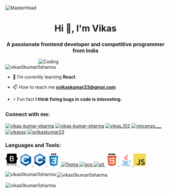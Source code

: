![MasterHead](https://trisya.com/myimg/child/Website%20Design.gif
)


<h1 align="center">Hi 👋, I'm Vikas</h1>
<h3 align="center">A passionate frontend developer and competitive programmer from India</h3>
<img  align="right" alt="Coding" width="400" src="https://cdn.dribbble.com/users/1162077/screenshots/3848914/programmer.gif">




<p align="left"> <img src="https://komarev.com/ghpvc/?username=vikas0kumar0sharma&label=Profile%20views&color=0e75b6&style=flat" alt="vikas0kumar0sharma" /> </p>

- 🌱 I’m currently learning **React**

- 📫 How to reach me **svikaskumar23@gmai.com**

- ⚡ Fun fact **I think fixing bugs in code is interesting.**

<h3 align="left">Connect with me:</h3>
<p align="left">
<a href="https://linkedin.com/in/vikas-kumar-sharma" target="blank"><img align="center" src="https://raw.githubusercontent.com/rahuldkjain/github-profile-readme-generator/master/src/images/icons/Social/linked-in-alt.svg" alt="vikas-kumar-sharma" height="30" width="40" /></a>
<a href="https://instagram.com/vikas-kumar-sharma" target="blank"><img align="center" src="https://raw.githubusercontent.com/rahuldkjain/github-profile-readme-generator/master/src/images/icons/Social/instagram.svg" alt="vikas-kumar-sharma" height="30" width="40" /></a>
<a href="https://www.codechef.com/users/vikas_102" target="blank"><img align="center" src="https://cdn.jsdelivr.net/npm/simple-icons@3.1.0/icons/codechef.svg" alt="vikas_102" height="30" width="40" /></a>
<a href="https://codeforces.com/profile/vincenzo___" target="blank"><img align="center" src="https://raw.githubusercontent.com/rahuldkjain/github-profile-readme-generator/master/src/images/icons/Social/codeforces.svg" alt="vincenzo___" height="30" width="40" /></a>
<a href="https://www.leetcode.com/vikasss" target="blank"><img align="center" src="https://raw.githubusercontent.com/rahuldkjain/github-profile-readme-generator/master/src/images/icons/Social/leet-code.svg" alt="vikasss" height="30" width="40" /></a>
<a href="https://auth.geeksforgeeks.org/user/svikaskumar23" target="blank"><img align="center" src="https://raw.githubusercontent.com/rahuldkjain/github-profile-readme-generator/master/src/images/icons/Social/geeks-for-geeks.svg" alt="svikaskumar23" height="30" width="40" /></a>
</p>

<h3 align="left">Languages and Tools:</h3>
<p align="left"> <a href="https://getbootstrap.com" target="_blank" rel="noreferrer"> <img src="https://raw.githubusercontent.com/devicons/devicon/master/icons/bootstrap/bootstrap-plain-wordmark.svg" alt="bootstrap" width="40" height="40"/> </a> <a href="https://www.cprogramming.com/" target="_blank" rel="noreferrer"> <img src="https://raw.githubusercontent.com/devicons/devicon/master/icons/c/c-original.svg" alt="c" width="40" height="40"/> </a> <a href="https://www.w3schools.com/cpp/" target="_blank" rel="noreferrer"> <img src="https://raw.githubusercontent.com/devicons/devicon/master/icons/cplusplus/cplusplus-original.svg" alt="cplusplus" width="40" height="40"/> </a> <a href="https://www.w3schools.com/css/" target="_blank" rel="noreferrer"> <img src="https://raw.githubusercontent.com/devicons/devicon/master/icons/css3/css3-original-wordmark.svg" alt="css3" width="40" height="40"/> </a> <a href="https://www.figma.com/" target="_blank" rel="noreferrer"> <img src="https://www.vectorlogo.zone/logos/figma/figma-icon.svg" alt="figma" width="40" height="40"/> </a> <a href="https://cloud.google.com" target="_blank" rel="noreferrer"> <img src="https://www.vectorlogo.zone/logos/google_cloud/google_cloud-icon.svg" alt="gcp" width="40" height="40"/> </a> <a href="https://git-scm.com/" target="_blank" rel="noreferrer"> <img src="https://www.vectorlogo.zone/logos/git-scm/git-scm-icon.svg" alt="git" width="40" height="40"/> </a> <a href="https://www.w3.org/html/" target="_blank" rel="noreferrer"> <img src="https://raw.githubusercontent.com/devicons/devicon/master/icons/html5/html5-original-wordmark.svg" alt="html5" width="40" height="40"/> </a> <a href="https://www.java.com" target="_blank" rel="noreferrer"> <img src="https://raw.githubusercontent.com/devicons/devicon/master/icons/java/java-original.svg" alt="java" width="40" height="40"/> </a> <a href="https://developer.mozilla.org/en-US/docs/Web/JavaScript" target="_blank" rel="noreferrer"> <img src="https://raw.githubusercontent.com/devicons/devicon/master/icons/javascript/javascript-original.svg" alt="javascript" width="40" height="40"/> </a> </p>

<p><img align="left" src="https://github-readme-stats.vercel.app/api/top-langs?username=vikas0kumar0sharma&show_icons=true&locale=en&layout=compact" alt="vikas0kumar0sharma" /></p>

<p>&nbsp;<img align="center" src="https://github-readme-stats.vercel.app/api?username=vikas0kumar0sharma&show_icons=true&locale=en" alt="vikas0kumar0sharma" /></p>

<p><img align="center" src="https://github-readme-streak-stats.herokuapp.com/?user=vikas0kumar0sharma&" alt="vikas0kumar0sharma" /></p>
